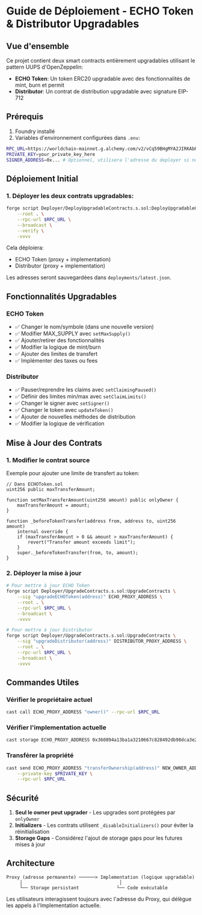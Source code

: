 # Guide de Déploiement - ECHO Token & Distributor Upgradables

## Vue d'ensemble

Ce projet contient deux smart contracts entièrement upgradables utilisant le pattern UUPS d'OpenZeppelin:
- **ECHO Token**: Un token ERC20 upgradable avec des fonctionnalités de mint, burn et permit
- **Distributor**: Un contrat de distribution upgradable avec signature EIP-712

## Prérequis

1. Foundry installé
2. Variables d'environnement configurées dans `.env`:
```bash
RPC_URL=https://worldchain-mainnet.g.alchemy.com/v2/vCq59BHgMYA2JIRKAbRPmIL8OaTeRAgu
PRIVATE_KEY=your_private_key_here
SIGNER_ADDRESS=0x... # Optionnel, utilisera l'adresse du deployer si non spécifié
```

## Déploiement Initial

### 1. Déployer les deux contrats upgradables:
```bash
forge script Deployer/DeployUpgradableContracts.s.sol:DeployUpgradableContracts \
    --root . \
    --rpc-url $RPC_URL \
    --broadcast \
    --verify \
    -vvvv
```

Cela déploiera:
- ECHO Token (proxy + implementation)
- Distributor (proxy + implementation)

Les adresses seront sauvegardées dans `deployments/latest.json`.

## Fonctionnalités Upgradables

### ECHO Token
- ✅ Changer le nom/symbole (dans une nouvelle version)
- ✅ Modifier MAX_SUPPLY avec `setMaxSupply()`
- ✅ Ajouter/retirer des fonctionnalités
- ✅ Modifier la logique de mint/burn
- ✅ Ajouter des limites de transfert
- ✅ Implémenter des taxes ou fees

### Distributor
- ✅ Pauser/reprendre les claims avec `setClaimingPaused()`
- ✅ Définir des limites min/max avec `setClaimLimits()`
- ✅ Changer le signer avec `setSigner()`
- ✅ Changer le token avec `updateToken()`
- ✅ Ajouter de nouvelles méthodes de distribution
- ✅ Modifier la logique de vérification

## Mise à Jour des Contrats

### 1. Modifier le contrat source
Exemple pour ajouter une limite de transfert au token:
```solidity
// Dans ECHOToken.sol
uint256 public maxTransferAmount;

function setMaxTransferAmount(uint256 amount) public onlyOwner {
    maxTransferAmount = amount;
}

function _beforeTokenTransfer(address from, address to, uint256 amount) 
    internal override {
    if (maxTransferAmount > 0 && amount > maxTransferAmount) {
        revert("Transfer amount exceeds limit");
    }
    super._beforeTokenTransfer(from, to, amount);
}
```

### 2. Déployer la mise à jour
```bash
# Pour mettre à jour ECHO Token
forge script Deployer/UpgradeContracts.s.sol:UpgradeContracts \
    --sig "upgradeECHOToken(address)" ECHO_PROXY_ADDRESS \
    --root . \
    --rpc-url $RPC_URL \
    --broadcast \
    -vvvv

# Pour mettre à jour Distributor
forge script Deployer/UpgradeContracts.s.sol:UpgradeContracts \
    --sig "upgradeDistributor(address)" DISTRIBUTOR_PROXY_ADDRESS \
    --root . \
    --rpc-url $RPC_URL \
    --broadcast \
    -vvvv
```

## Commandes Utiles

### Vérifier le propriétaire actuel
```bash
cast call ECHO_PROXY_ADDRESS "owner()" --rpc-url $RPC_URL
```

### Vérifier l'implementation actuelle
```bash
cast storage ECHO_PROXY_ADDRESS 0x360894a13ba1a3210667c828492db98dca3e2076cc3735a920a3ca505d382bbc --rpc-url $RPC_URL
```

### Transférer la propriété
```bash
cast send ECHO_PROXY_ADDRESS "transferOwnership(address)" NEW_OWNER_ADDRESS \
    --private-key $PRIVATE_KEY \
    --rpc-url $RPC_URL
```

## Sécurité

1. **Seul le owner peut upgrader** - Les upgrades sont protégées par `onlyOwner`
2. **Initializers** - Les contrats utilisent `_disableInitializers()` pour éviter la réinitialisation
3. **Storage Gaps** - Considérez l'ajout de storage gaps pour les futures mises à jour

## Architecture

```
Proxy (adresse permanente) ──────> Implementation (logique upgradable)
     │                                    │
     └── Storage persistant              └── Code exécutable
```

Les utilisateurs interagissent toujours avec l'adresse du Proxy, qui délègue les appels à l'Implementation actuelle. 